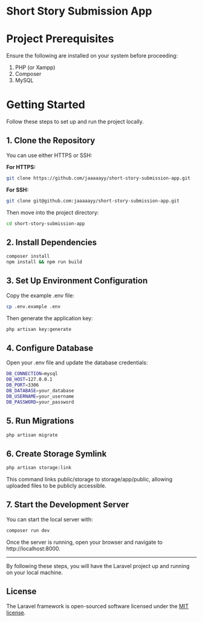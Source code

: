 # Short Story Submission App

# Project Prerequisites
Ensure the following are installed on your system before proceeding:
1. PHP (or Xampp)
2. Composer
3. MySQL

# Getting Started
Follow these steps to set up and run the project locally.
## 1. Clone the Repository

You can use either HTTPS or SSH:

**For HTTPS:**
```bash
git clone https://github.com/jaaaaayy/short-story-submission-app.git
```

**For SSH:**
```bash
git clone git@github.com:jaaaaayy/short-story-submission-app.git
```

Then move into the project directory:
```bash
cd short-story-submission-app
```

## 2. Install Dependencies
```bash
composer install
npm install && npm run build
```

## 3. Set Up Environment Configuration
Copy the example .env file:

```bash
cp .env.example .env
```
Then generate the application key:
```bash
php artisan key:generate
```

## 4. Configure Database
Open your .env file and update the database credentials:
```bash
DB_CONNECTION=mysql
DB_HOST=127.0.0.1
DB_PORT=3306
DB_DATABASE=your_database
DB_USERNAME=your_username
DB_PASSWORD=your_password

```
## 5. Run Migrations
```bash
php artisan migrate
```

## 6. Create Storage Symlink
```bash
php artisan storage:link
```
This command links public/storage to storage/app/public, allowing uploaded files to be publicly accessible.

## 7. Start the Development Server
You can start the local server with:
```bash
composer run dev
```
Once the server is running, open your browser and navigate to http://localhost:8000.

---

By following these steps, you will have the Laravel project up and running on your local machine.

## License

The Laravel framework is open-sourced software licensed under the [MIT license](https://opensource.org/licenses/MIT).

